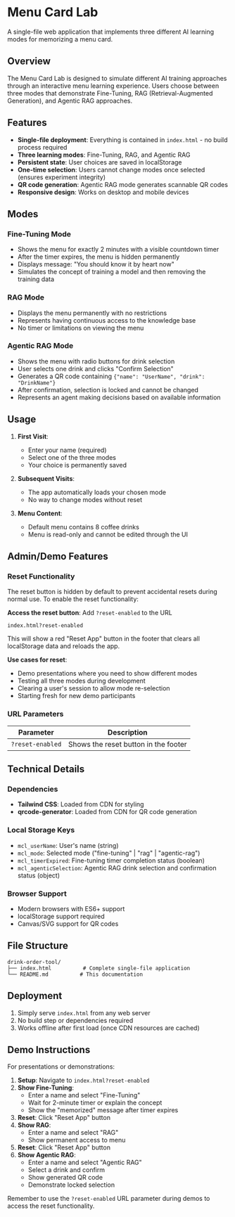# Menu Card Lab

A single-file web application that implements three different AI learning modes for memorizing a menu card.

## Overview

The Menu Card Lab is designed to simulate different AI training approaches through an interactive menu learning experience. Users choose between three modes that demonstrate Fine-Tuning, RAG (Retrieval-Augmented Generation), and Agentic RAG approaches.

## Features

- **Single-file deployment**: Everything is contained in `index.html` - no build process required
- **Three learning modes**: Fine-Tuning, RAG, and Agentic RAG
- **Persistent state**: User choices are saved in localStorage
- **One-time selection**: Users cannot change modes once selected (ensures experiment integrity)
- **QR code generation**: Agentic RAG mode generates scannable QR codes
- **Responsive design**: Works on desktop and mobile devices

## Modes

### Fine-Tuning Mode
- Shows the menu for exactly 2 minutes with a visible countdown timer
- After the timer expires, the menu is hidden permanently
- Displays message: "You should know it by heart now"
- Simulates the concept of training a model and then removing the training data

### RAG Mode
- Displays the menu permanently with no restrictions
- Represents having continuous access to the knowledge base
- No timer or limitations on viewing the menu

### Agentic RAG Mode
- Shows the menu with radio buttons for drink selection
- User selects one drink and clicks "Confirm Selection"
- Generates a QR code containing `{"name": "UserName", "drink": "DrinkName"}`
- After confirmation, selection is locked and cannot be changed
- Represents an agent making decisions based on available information

## Usage

1. **First Visit**:
   - Enter your name (required)
   - Select one of the three modes
   - Your choice is permanently saved

2. **Subsequent Visits**:
   - The app automatically loads your chosen mode
   - No way to change modes without reset

3. **Menu Content**:
   - Default menu contains 8 coffee drinks
   - Menu is read-only and cannot be edited through the UI

## Admin/Demo Features

### Reset Functionality

The reset button is hidden by default to prevent accidental resets during normal use. To enable the reset functionality:

**Access the reset button**: Add `?reset-enabled` to the URL
```
index.html?reset-enabled
```

This will show a red "Reset App" button in the footer that clears all localStorage data and reloads the app.

**Use cases for reset**:
- Demo presentations where you need to show different modes
- Testing all three modes during development
- Clearing a user's session to allow mode re-selection
- Starting fresh for new demo participants

### URL Parameters

| Parameter | Description |
|-----------|-------------|
| `?reset-enabled` | Shows the reset button in the footer |

## Technical Details

### Dependencies
- **Tailwind CSS**: Loaded from CDN for styling
- **qrcode-generator**: Loaded from CDN for QR code generation

### Local Storage Keys
- `mcl_userName`: User's name (string)
- `mcl_mode`: Selected mode ("fine-tuning" \| "rag" \| "agentic-rag")
- `mcl_timerExpired`: Fine-tuning timer completion status (boolean)
- `mcl_agenticSelection`: Agentic RAG drink selection and confirmation status (object)

### Browser Support
- Modern browsers with ES6+ support
- localStorage support required
- Canvas/SVG support for QR codes

## File Structure

```
drink-order-tool/
├── index.html          # Complete single-file application
└── README.md          # This documentation
```

## Deployment

1. Simply serve `index.html` from any web server
2. No build step or dependencies required
3. Works offline after first load (once CDN resources are cached)

## Demo Instructions

For presentations or demonstrations:

1. **Setup**: Navigate to `index.html?reset-enabled`
2. **Show Fine-Tuning**:
   - Enter a name and select "Fine-Tuning"
   - Wait for 2-minute timer or explain the concept
   - Show the "memorized" message after timer expires
3. **Reset**: Click "Reset App" button
4. **Show RAG**:
   - Enter a name and select "RAG"
   - Show permanent access to menu
5. **Reset**: Click "Reset App" button
6. **Show Agentic RAG**:
   - Enter a name and select "Agentic RAG"
   - Select a drink and confirm
   - Show generated QR code
   - Demonstrate locked selection

Remember to use the `?reset-enabled` URL parameter during demos to access the reset functionality.